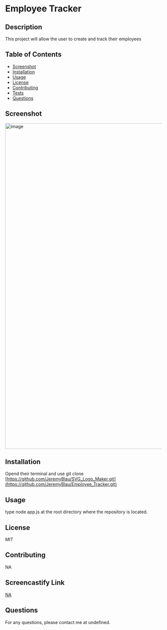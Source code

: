 # Employee Tracker

## Description
This project will allow the user to create and track their employees

## Table of Contents
- [Screenshot](#screenshot)
- [Installation](#installation)
- [Usage](#usage)
- [License](#license)
- [Contributing](#contributing)
- [Tests](#tests)
- [Questions](#questions)

## Screenshot
<img width="1049" alt="image" src="https://github.com/JeremyBlau/Employee_Tracker/assets/134236414/4d94790c-9061-4d66-8e52-ce39f7986903">

## Installation
Opend their terminal and use git clone [https://github.com/JeremyBlau/SVG_Logo_Maker.git](https://github.com/JeremyBlau/Employee_Tracker.git)

## Usage
type node app.js at the root directory where the repository is located.

## License
MIT

## Contributing
NA

## Screencastify Link
[NA](https://watch.screencastify.com/v/vmgL5GAzSbl0XqTo1UZ7)

## Questions
For any questions, please contact me at undefined. 
